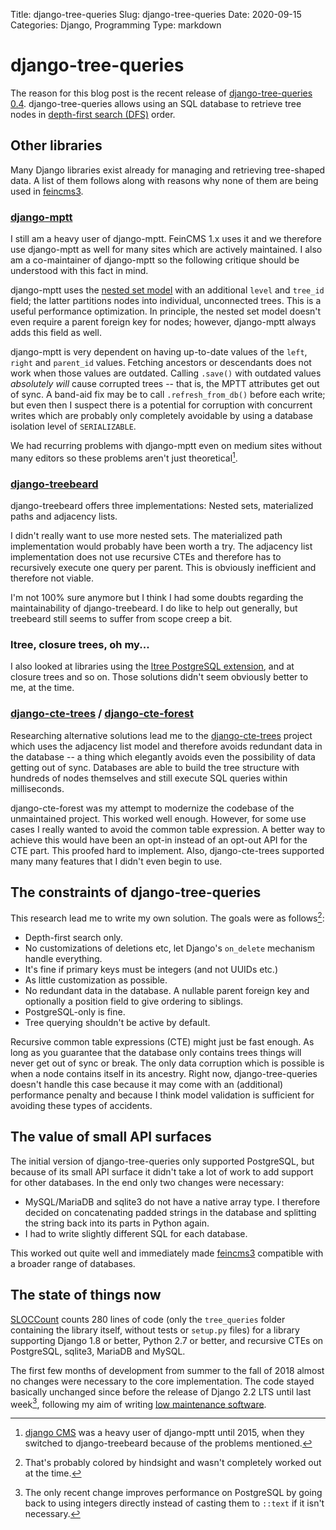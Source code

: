 Title: django-tree-queries
Slug: django-tree-queries
Date: 2020-09-15
Categories: Django, Programming
Type: markdown

# django-tree-queries

The reason for this blog post is the recent release of [django-tree-queries 0.4](https://django-tree-queries.readthedocs.io/). django-tree-queries allows using an SQL database to retrieve tree nodes in [depth-first search (DFS)](https://en.wikipedia.org/wiki/Depth-first_search) order.

## Other libraries

Many Django libraries exist already for managing and retrieving tree-shaped data. A list of them follows along with reasons why none of them are being used in [feincms3](https://feincms3.readthedocs.io/).

### [django-mptt](https://django-mptt.readthedocs.io/)

I still am a heavy user of django-mptt. FeinCMS 1.x uses it and we therefore use django-mptt as well for many sites which are actively maintained. I also am a co-maintainer of django-mptt so the following critique should be understood with this fact in mind.

django-mptt uses the [nested set model](https://en.wikipedia.org/wiki/Nested_set_model) with an additional `level` and `tree_id` field; the latter partitions nodes into individual, unconnected trees. This is a useful performance optimization. In principle, the nested set model doesn't even require a parent foreign key for nodes; however, django-mptt always adds this field as well.

django-mptt is very dependent on having up-to-date values of the `left`, `right` and `parent_id` values. Fetching ancestors or descendants does not work when those values are outdated. Calling `.save()` with outdated values _absolutely will_ cause corrupted trees -- that is, the MPTT attributes get out of sync. A band-aid fix may be to call `.refresh_from_db()` before each write; but even then I suspect there is a potential for corruption with concurrent writes which are probably only completely avoidable by using a database isolation level of `SERIALIZABLE`.

We had recurring problems with django-mptt even on medium sites without many editors so these problems aren't just theoretical[^djcms].

[^djcms]: [django CMS](https://www.django-cms.org/) was a heavy user of django-mptt until 2015, when they switched to django-treebeard because of the problems mentioned.

### [django-treebeard](https://django-treebeard.readthedocs.io/)

django-treebeard offers three implementations: Nested sets, materialized paths and adjacency lists.

I didn't really want to use more nested sets. The materialized path implementation would probably have been worth a try. The adjacency list implementation does not use recursive CTEs and therefore has to recursively execute one query per parent. This is obviously inefficient and therefore not viable.

I'm not 100% sure anymore but I think I had some doubts regarding the maintainability of django-treebeard. I do like to help out generally, but treebeard still seems to suffer from scope creep a bit.

### ltree, closure trees, oh my...

I also looked at libraries using the [ltree PostgreSQL extension](https://www.postgresql.org/docs/current/ltree.html), and at closure trees and so on. Those solutions didn't seem obviously better to me, at the time.

### [django-cte-trees](https://django-cte-trees.readthedocs.io/) / [django-cte-forest](https://django-cte-forest.readthedocs.io/)

Researching alternative solutions lead me to the [django-cte-trees](https://django-cte-trees.readthedocs.io/) project which uses the adjacency list model and therefore avoids redundant data in the database -- a thing which elegantly avoids even the possibility of data getting out of sync. Databases are able to build the tree structure with hundreds of nodes themselves and still execute SQL queries within milliseconds.

django-cte-forest was my attempt to modernize the codebase of the unmaintained project. This worked well enough. However, for some use cases I really wanted to avoid the common table expression. A better way to achieve this would have been an opt-in instead of an opt-out API for the CTE part. This proofed hard to implement. Also, django-cte-trees supported many many features that I didn't even begin to use.

## The constraints of django-tree-queries

This research lead me to write my own solution. The goals were as follows[^goals]:

[^goals]: That's probably colored by hindsight and wasn't completely worked out at the time.

- Depth-first search only.
- No customizations of deletions etc, let Django's `on_delete` mechanism handle everything.
- It's fine if primary keys must be integers (and not UUIDs etc.)
- As little customization as possible.
- No redundant data in the database. A nullable parent foreign key and optionally a position field to give ordering to siblings.
- PostgreSQL-only is fine.
- Tree querying shouldn't be active by default.

Recursive common table expressions (CTE) might just be fast enough. As long as you guarantee that the database only contains trees things will never get out of sync or break. The only data corruption which is possible is when a node contains itself in its ancestry. Right now, django-tree-queries doesn't handle this case because it may come with an (additional) performance penalty and because I think model validation is sufficient for avoiding these types of accidents.

## The value of small API surfaces

The initial version of django-tree-queries only supported PostgreSQL, but because of its small API surface it didn't take a lot of work to add support for other databases. In the end only two changes were necessary:

- MySQL/MariaDB and sqlite3 do not have a native array type. I therefore decided on concatenating padded strings in the database and splitting the string back into its parts in Python again.
- I had to write slightly different SQL for each database.

This worked out quite well and immediately made [feincms3](https://feincms3.readthedocs.io/) compatible with a broader range of databases.

## The state of things now

[SLOCCount](https://dwheeler.com/sloccount/) counts 280 lines of code (only the `tree_queries` folder containing the library itself, without tests or `setup.py` files) for a library supporting Django 1.8 or better, Python 2.7 or better, and recursive CTEs on PostgreSQL, sqlite3, MariaDB and MySQL.

The first few months of development from summer to the fall of 2018 almost no changes were necessary to the core implementation. The code stayed basically unchanged since before the release of Django 2.2 LTS until last week[^change], following my aim of writing [low maintenance software](https://406.ch/writing/low-maintenance-software/).

[^change]: The only recent change improves performance on PostgreSQL by going back to using integers directly instead of casting them to `::text` if it isn't necessary.
